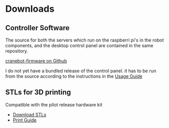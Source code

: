 # Downloads

## Controller Software

The source for both the servers which run on the raspberri pi's in the robot components, and the desktop control panel are contained in the same repository.

[cranebot-firmware on Github](https://github.com/nhnifong/cranebot3-firmware)

I do not yet have a bundled release of the control panel. it has to be run from the source according to the instructions in the [Usage Guide](Guides/usage_guide.md)

## STLs for 3D printing

Compatible with the pilot release hardware kit

 * [Download STLs](stringman_printables.zip)
 * [Print Guide](Guides/usage_guide.md)